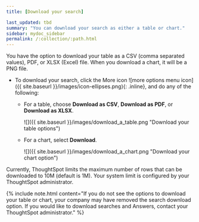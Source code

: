 ```yaml
---
title: [Download your search]

last_updated: tbd
summary: "You can download your search as either a table or chart."
sidebar: mydoc_sidebar
permalink: /:collection/:path.html
---
```

You have the option to download your table as a CSV (comma separated values),
PDF, or XLSX (Excel) file. When you download a chart, it will be a PNG file.

* To
download your search, click the More icon ![more options menu icon]({{ site.baseurl }}/images/icon-ellipses.png){: .inline}, and do any of the following:
    * For a table, choose **Download as CSV**, **Download as PDF**, or **Download as XLSX**.

         ![]({{ site.baseurl }}/images/download_a_table.png "Download your table options")

    * For a chart, select **Download**.

         ![]({{ site.baseurl }}/images/download_a_chart.png "Download your chart option")

Currently, ThoughtSpot limits the maximum number of rows that can be downloaded
to 10M (default is 1M). Your system limit is configured by your ThoughtSpot administrator.

{% include note.html content="If you do not see the options to download your table or chart, your company may have removed the search download option. If you would like to download searches and Answers, contact your ThoughtSpot administrator." %}
